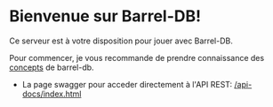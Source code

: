 # Bienvenue sur Barrel-DB!

Ce serveur est à votre disposition pour jouer avec Barrel-DB.

Pour commencer, je vous recommande de prendre connaissance des [concepts](barrel/concepts.md) de barrel-db.

* La page swagger pour acceder directement à l'API REST: [/api-docs/index.html](/api-docs/index.html)
